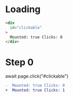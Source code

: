 # Loading

```html
<div
  id="clickable"
>
  Mounted: true Clicks: 0
</div>
```

# Step 0
await page.click("#clickable")

```diff
-  Mounted: true Clicks: 0
+  Mounted: true Clicks: 1

```

